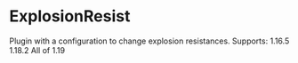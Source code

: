 # ExplosionResist

Plugin with a configuration to change explosion resistances.
Supports:
1.16.5
1.18.2
All of 1.19

